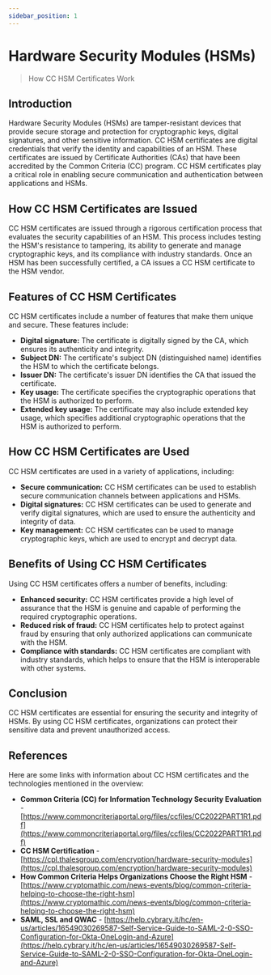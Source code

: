 ```yaml
---
sidebar_position: 1
---
```


# Hardware Security Modules (HSMs)

> How CC HSM Certificates Work

## Introduction

Hardware Security Modules (HSMs) are tamper-resistant devices that provide secure storage and protection for cryptographic keys, digital signatures, and other sensitive information. CC HSM certificates are digital credentials that verify the identity and capabilities of an HSM. These certificates are issued by Certificate Authorities (CAs) that have been accredited by the Common Criteria (CC) program. CC HSM certificates play a critical role in enabling secure communication and authentication between applications and HSMs.

## How CC HSM Certificates are Issued

CC HSM certificates are issued through a rigorous certification process that evaluates the security capabilities of an HSM. This process includes testing the HSM's resistance to tampering, its ability to generate and manage cryptographic keys, and its compliance with industry standards. Once an HSM has been successfully certified, a CA issues a CC HSM certificate to the HSM vendor.

## Features of CC HSM Certificates

CC HSM certificates include a number of features that make them unique and secure. These features include:

* **Digital signature:** The certificate is digitally signed by the CA, which ensures its authenticity and integrity.
* **Subject DN:** The certificate's subject DN (distinguished name) identifies the HSM to which the certificate belongs.
* **Issuer DN:** The certificate's issuer DN identifies the CA that issued the certificate.
* **Key usage:** The certificate specifies the cryptographic operations that the HSM is authorized to perform.
* **Extended key usage:** The certificate may also include extended key usage, which specifies additional cryptographic operations that the HSM is authorized to perform.

## How CC HSM Certificates are Used

CC HSM certificates are used in a variety of applications, including:

* **Secure communication:** CC HSM certificates can be used to establish secure communication channels between applications and HSMs.
* **Digital signatures:** CC HSM certificates can be used to generate and verify digital signatures, which are used to ensure the authenticity and integrity of data.
* **Key management:** CC HSM certificates can be used to manage cryptographic keys, which are used to encrypt and decrypt data.

## Benefits of Using CC HSM Certificates

Using CC HSM certificates offers a number of benefits, including:

* **Enhanced security:** CC HSM certificates provide a high level of assurance that the HSM is genuine and capable of performing the required cryptographic operations.
* **Reduced risk of fraud:** CC HSM certificates help to protect against fraud by ensuring that only authorized applications can communicate with the HSM.
* **Compliance with standards:** CC HSM certificates are compliant with industry standards, which helps to ensure that the HSM is interoperable with other systems.

## Conclusion

CC HSM certificates are essential for ensuring the security and integrity of HSMs. By using CC HSM certificates, organizations can protect their sensitive data and prevent unauthorized access.

## References
Here are some links with information about CC HSM certificates and the technologies mentioned in the overview:

* **Common Criteria (CC) for Information Technology Security Evaluation** - [https://www.commoncriteriaportal.org/files/ccfiles/CC2022PART1R1.pdf](https://www.commoncriteriaportal.org/files/ccfiles/CC2022PART1R1.pdf)
* **CC HSM Certification** - [https://cpl.thalesgroup.com/encryption/hardware-security-modules](https://cpl.thalesgroup.com/encryption/hardware-security-modules)
* **How Common Criteria Helps Organizations Choose the Right HSM** - [https://www.cryptomathic.com/news-events/blog/common-criteria-helping-to-choose-the-right-hsm](https://www.cryptomathic.com/news-events/blog/common-criteria-helping-to-choose-the-right-hsm)
* **SAML, SSL and QWAC** - [https://help.cybrary.it/hc/en-us/articles/16549030269587-Self-Service-Guide-to-SAML-2-0-SSO-Configuration-for-Okta-OneLogin-and-Azure](https://help.cybrary.it/hc/en-us/articles/16549030269587-Self-Service-Guide-to-SAML-2-0-SSO-Configuration-for-Okta-OneLogin-and-Azure)